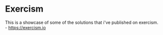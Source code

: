 # Exercism
This is a showcase of some of the solutions that i've published on exercism. - https://exercism.io
